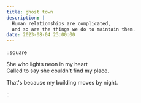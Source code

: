```yaml
---
title: ghost town
description: |
  Human relationships are complicated,
  and so are the things we do to maintain them.
date: 2023-08-04 23:00:00
---
```


::square

She who lights neon in my heart  
Called to say she couldn't find my place.

That's because my building moves by night.

::
